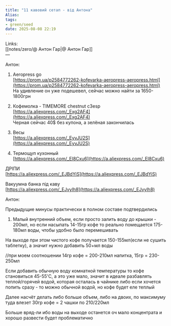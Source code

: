 ```yaml
---
title: "11 кавовий сетап - від Антона"
Alias: 
tags:
- green/seed
date: 2025-08-08 22:19
---
```

Links:  
[[notes/zero/@ Антон Гар|@ Антон Гар]]  
—

Антон:

1. Aeropress go  
[https://prom.ua/p2584772262-kofevarka-aeropress-aeropress.html](https://prom.ua/p2584772262-kofevarka-aeropress-aeropress.html)  
На удивление он уже подешевел, сейчас можно найти за 1650-1800грн

  
2. Кофемолка - TIMEMORE chestnut c3esp  
[https://a.aliexpress.com/_Exg2AF4](https://a.aliexpress.com/_Exg2AF4)  
Черная сейчас 40$ без купона, а зелёная закончилась

3. Весы  
[https://a.aliexpress.com/_EyvJU2S](https://a.aliexpress.com/_EyvJU2S)

4. Термощуп кухонный  
[https://a.aliexpress.com/_EI8Cxu6](https://a.aliexpress.com/_EI8Cxu6)


ДРІПИ  
[https://a.aliexpress.com/_EJBdYiS](https://a.aliexpress.com/_EJBdYiS)


Вакуумна банка під каву  
[https://a.aliexpress.com/_EJvylh8](https://a.aliexpress.com/_EJvylh8)

  

Антон:

Предыдущие минусы практически в полном составе подтвердились 

1. Малый внутренний объем, если просто залить воду до крышки - 200мл, но если насыпать 14-15гр кофе то реально помещается 175-180мл воды, чтобы удобно было перемешивать

  

На выходе при этом чистого кофе получается 150-155мл(если не сушить таблетку), а значит нужно добавить 50+мл воды

//при моем соотношении 14гр кофе = 200-210мл напитка, 15гр = 230-250мл

  

Если добавить обычную воду комнатной температуры то кофе становиться 45-55'С, а это уже мало, значит в идеале разбавлять теплой/горячей водой, которая осталась в чайнике либо если хочется попить сразу - то можно обычной водой, но кофе будет еле теплый

  

Далее насчёт делать либо больше объем, либо на двоих, по максимуму туда влезет 30гр кофе = 2 чашки по 210/220мл

Больше вряд-ли ибо воды на выходе останется оч мало концентрата и хорошо развести будет проблематично